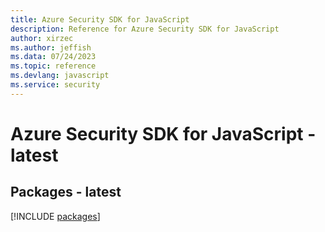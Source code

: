 ```yaml
---
title: Azure Security SDK for JavaScript
description: Reference for Azure Security SDK for JavaScript
author: xirzec
ms.author: jeffish
ms.data: 07/24/2023
ms.topic: reference
ms.devlang: javascript
ms.service: security
---
```

# Azure Security SDK for JavaScript - latest
## Packages - latest
[!INCLUDE [packages](security-index.md)]
